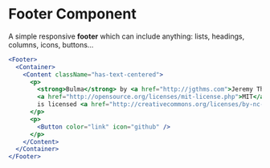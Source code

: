 # Footer Component

A simple responsive **footer** which can include anything: lists, headings, columns, icons, buttons...

```jsx
<Footer>
  <Container>
    <Content className="has-text-centered">
      <p>
        <strong>Bulma</strong> by <a href="http://jgthms.com">Jeremy Thomas</a>. The source code is licensed&nbsp;
        <a href="http://opensource.org/licenses/mit-license.php">MIT</a>. The website content
        is licensed <a href="http://creativecommons.org/licenses/by-nc-sa/4.0/">CC ANS 4.0</a>.
      </p>
      <p>
        <Button color="link" icon="github" />
      </p>
    </Content>
  </Container>
</Footer>
```
